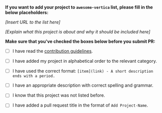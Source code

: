 **If you want to add your project to `awesome-vertica` list, please fill in the below placeholders:**

*[Insert URL to the list here]*

*[Explain what this project is about and why it should be included here]*

**Make sure that you've checked the boxes below before you submit PR:**
- [ ] I have read the [contribution guidelines](https://github.com/vertica/awesome-vertica/blob/master/CONTRIBUTING.md).
- [ ] I have added my project in alphabetical order to the relevant category.
- [ ] I have used the correct format: `[item](link) - A short description ends with a period.`
- [ ] I have an appropriate description with correct spelling and grammar.
- [ ] I know that this project was not listed before.
- [ ] I have added a pull request title in the format of `Add Project-Name`.

